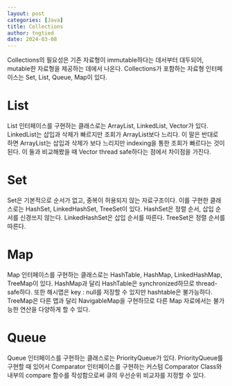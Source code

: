 ```yaml
---
layout: post
categories: [Java]
title: Collections
author: tngtied
date: 2024-03-08
---
```


Collections의 필요성은 기존 자료형이 immutable하다는 데서부터 대두되어, mutable한 자료형을 제공하는 데에서 나온다.
Collections가 포함하는 자료형 인터페이스는 Set, List, Queue, Map이 있다.

# List

List 인터페이스를 구현하는 클래스로는 ArrayList, LinkedList, Vector가 있다.
LinkedList는 삽입과 삭제가 빠르지만 조회가 ArrayList보다 느리다. 이 말은 반대로 하면 ArrayList는 삽입과 삭제가 보다 느리지만 indexing을 통한 조회가 빠르다는 것이 된다. 이 둘과 비교해봤을 때 Vector thread safe하다는 점에서 차이점을 가진다.

# Set

Set은 기본적으로 순서가 없고, 중복이 허용되지 않는 자료구조이다. 이를 구현한 클래스로는 HashSet, LinkedHashSet, TreeSet이 있다.
HashSet은 정렬 순서, 삽입 순서를 신경쓰지 않는다. LinkedHashSet은 삽입 순서를 따른다. TreeSet은 정렬 순서를 따른다.

# Map

Map 인터페이스를 구현하는 클래스로는 HashTable, HashMap, LinkedHashMap, TreeMap이 있다.
HashMap과 달리 HashTable은 synchronized하므로 thread-safe하다. 또한 해시맵은 key : null를 저장할 수 있지만 hashtable은 불가능하다.
TreeMap은 다른 맵과 달리 NavigableMap을 구현하므로 다른 Map 자료에서는 불가능한 연산을 다양하게 할 수 있다.

# Queue

Queue 인터페이스를 구현하는 클래스로는 PriorityQueue가 있다. PriorityQueue를 구현할 때 있어서 Comparator 인터페이스를 구현하는 커스텀 Comparator Class와 내부의 compare 함수를 작성함으로써 큐의 우선순위 비교자를 지정할 수 있다.
